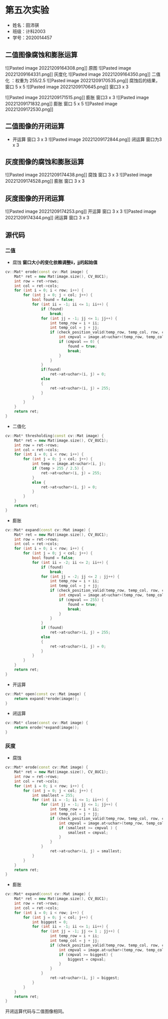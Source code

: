 # 第五次实验
* 姓名：田沛骐
* 班级：计科2003
* 学号：2020014457
## 二值图像腐蚀和膨胀运算
![[Pasted image 20221209164308.png]]
原图
![[Pasted image 20221209164331.png]]
灰度化
![[Pasted image 20221209164350.png]]
二值化 ：权重为  255/2.5
![[Pasted image 20221209170535.png]]
腐蚀后的结果，窗口 5 x 5
![[Pasted image 20221209170645.png]]
窗口3 x 3 

![[Pasted image 20221209171515.png]]
膨胀 窗口3 x 3
![[Pasted image 20221209171832.png]]
膨胀 窗口 5 x 5
![[Pasted image 20221209172530.png]]
## 二值图像的开闭运算
* 开运算 窗口 3 x 3
![[Pasted image 20221209172844.png]]
闭运算 窗口为3 x 3
## 灰度图像的腐蚀和膨胀运算
![[Pasted image 20221209174438.png]]
腐蚀 窗口 3 x 3
![[Pasted image 20221209174528.png]]
膨胀 窗口 3 x 3
## 灰度图像的开闭运算
![[Pasted image 20221209174253.png]]
开运算 窗口 3 x 3
![[Pasted image 20221209174344.png]]
闭运算 窗口 3 x 3
## 源代码
### 二值
* 腐蚀 
**窗口大小的变化依赖调整ii，jj的起始值** 
```C++
cv::Mat* erode(const cv::Mat image) {
	Mat* ret = new Mat(image.size(), CV_8UC1);
	int row = ret->rows;
	int col = ret->cols;
	for (int i = 0; i < row; i++) {
		for (int j = 0; j < col; j++) {
			bool found = false;
			for (int ii = -1; ii <= 1; ii++) {
				if (found)
					break;
				for (int jj = -1; jj <= 1; jj++) {
					int temp_row = i + ii;
					int temp_col = j + jj;
					if (check_position_valid(temp_row, temp_col, row, col)) {
						int cmpval = image.at<uchar>(temp_row, temp_col);
						if (cmpval == 0) {
							found = true;
							break;
						}
					}
				}
				if(found)
					ret->at<uchar>(i, j) = 0;
				else
				{
					ret->at<uchar>(i, j) = 255;
				}
			}
		}
	}
	return ret;
}

```
* 二值化
```C++
cv::Mat* thresholding(const cv::Mat image) {
	Mat* ret = new Mat(image.size(), CV_8UC1);
	int row = ret->rows;
	int col = ret->cols;
	for (int i = 0; i < row; i++) {
		for (int j = 0; j < col; j++) {
			int temp = image.at<uchar>(i, j);
			if (temp > 255 / 2.5) {
				ret->at<uchar>(i, j) = 255;
			}
			else {
				ret->at<uchar>(i, j) = 0;
			}
		}
	}
	return ret;
}
```

* 膨胀
```C++
cv::Mat* expand(const cv::Mat image) {
	Mat* ret = new Mat(image.size(), CV_8UC1);
	int row = ret->rows;
	int col = ret->cols;
	for (int i = 0; i < row; i++) {
		for (int j = 0; j < col; j++) {
			bool found = false;
			for (int ii = -2; ii <= 2; ii++) {
				if (found)
					break;
				for (int jj = -2; jj <= 2 ; jj++) {
					int temp_row = i + ii;
					int temp_col = j + jj;
					if (check_position_valid(temp_row, temp_col, row, col)) {
						int cmpval = image.at<uchar>(temp_row, temp_col);
						if (cmpval == 255) {
							found = true;
							break;
						}
					}
				}
				if (found)
					ret->at<uchar>(i, j) = 255;
				else
				{
					ret->at<uchar>(i, j) = 0;
				}
			}
		}
	}
	return ret;
}
```

* 开运算
```C++
cv::Mat* open(const cv::Mat image) {
	return expand(*erode(image));
}
```
* 闭运算
```C++
cv::Mat* close(const cv::Mat image) {
	return erode(*expand(image));
}
```

### 灰度
* 腐蚀
```C++
cv::Mat* erode(const cv::Mat image) {
	Mat* ret = new Mat(image.size(), CV_8UC1);
	int row = ret->rows;
	int col = ret->cols;
	for (int i = 0; i < row; i++) {
		for (int j = 0; j < col; j++) {
			int smallest = 255;
			for (int ii = -1; ii <= 1; ii++) {
				for (int jj = -1; jj <= 1; jj++) {
					int temp_row = i + ii;
					int temp_col = j + jj;
					if (check_position_valid(temp_row, temp_col, row, col)) {
						int cmpval = image.at<uchar>(temp_row, temp_col);
						if (smallest >= cmpval ) {
							smallest = cmpval;
						}
					}
				}
					ret->at<uchar>(i, j) = smallest;
			}
		}
	}
	return ret;
}

```

* 膨胀
```C++
cv::Mat* expand(const cv::Mat image) {
	Mat* ret = new Mat(image.size(), CV_8UC1);
	int row = ret->rows;
	int col = ret->cols;
	for (int i = 0; i < row; i++) {
		for (int j = 0; j < col; j++) {
			int biggest = 0;
			for (int ii = -1; ii <= 1; ii++) {
				for (int jj = -1; jj <= 1 ; jj++) {
					int temp_row = i + ii;
					int temp_col = j + jj;
					if (check_position_valid(temp_row, temp_col, row, col)) {
						int cmpval = image.at<uchar>(temp_row, temp_col);
						if (cmpval >= biggest) {
							biggest = cmpval;
						}
					}
				}
					ret->at<uchar>(i, j) = biggest;
			}
		}
	}
	return ret;
}
```

开闭运算代码与二值图像相同。